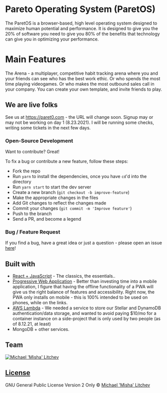 # Pareto Operating System (ParetOS)

The ParetOS is a browser-based, high level operating system designed to maximize human potential and performance. It is designed to give you the 20% of software you need to give you 80% of the benefits that technology can give you in optimizing your performance.

# Main Features

The Arena - a multiplayer, competitive habit tracking arena where you and your friends can see who has the best work ethic. Or who spends the most time playing videogames. Or who makes the most outbound sales call in your company. You can create your own template, and invite friends to play.

## We are live folks

See us at https://paret0.com - the URL will change soon. Signup may or may not be working on day 1 (8.23.2021). I will be running some checks, writing some tickets in the next few days.

### Open-Source Development

Want to contribute? Great!

To fix a bug or contribute a new feature, follow these steps:

- Fork the repo
- Run `yarn` to install the dependencies, once you have `cd`'d into the directory
- Run `yarn start` to start the dev server
- Create a new branch (`git checkout -b improve-feature`)
- Make the appropriate changes in the files
- Add Git changes to reflect the changes made
- Commit your changes (`git commit -m 'Improve feature'`)
- Push to the branch
- Send a PR, and become a legend

### Bug / Feature Request

If you find a bug, have a great idea or just a question - please open an issue [here](https://github.com/mikhael28/paretOS/issues/new)!

## Built with

- [React + JavaScript](https://reactjs.org/) - The classics, the essentials..
- [Progressive Web Application](https://web.dev/progressive-web-apps/) - Better than investing time into a mobile application, I figure that having the offline functionality of a PWA will give us the right balance of features and accessibility. Right now, the PWA only installs on mobile - this is 100% intended to be used on phones, while on the links.
- [AWS Lambda](https://aws.amazon.com/lambda/) - We needed a service to store our Stellar and DynamoDB authentication/data storage, and wanted to avoid paying $10/mo for a container instance on a side-project that is only used by two people (as of 8.12.21, at least)
- MongoDB + other services.


## Team

[![Michael 'Misha' Litchev](https://avatars.githubusercontent.com/u/15205259?s=400&u=64ad9374b8d98f09dc5709fcc737e5ec4f2447f3&v=4)](https://github.com/mikhael28)

## [License](https://github.com/mikhael28/paretOS/blob/main/LICENSE)

GNU General Public License Version 2 Only © [Michael 'Misha' Litchev](https://github.com/mikhael28)
